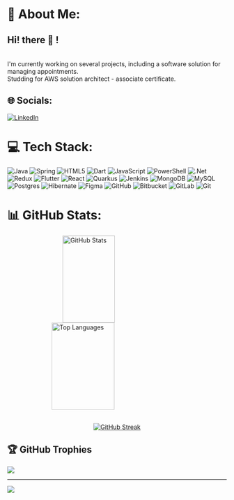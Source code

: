 # 💫 About Me:
## Hi! there 👋 !
<br>I'm currently working on several projects, including a software solution for managing appointments.<br>Studding for AWS solution architect - associate certificate.


## 🌐 Socials:
[![LinkedIn](https://img.shields.io/badge/LinkedIn-%230077B5.svg?logo=linkedin&logoColor=white)](https://linkedin.com/in/hristijan-chochevski) 

# 💻 Tech Stack:
![Java](https://img.shields.io/badge/java-%23ED8B00.svg?style=for-the-badge&logo=openjdk&logoColor=white) ![Spring](https://img.shields.io/badge/spring-%236DB33F.svg?style=for-the-badge&logo=spring&logoColor=white) ![HTML5](https://img.shields.io/badge/html5-%23E34F26.svg?style=for-the-badge&logo=html5&logoColor=white) ![Dart](https://img.shields.io/badge/dart-%230175C2.svg?style=for-the-badge&logo=dart&logoColor=white) ![JavaScript](https://img.shields.io/badge/javascript-%23323330.svg?style=for-the-badge&logo=javascript&logoColor=%23F7DF1E) ![PowerShell](https://img.shields.io/badge/PowerShell-%235391FE.svg?style=for-the-badge&logo=powershell&logoColor=white) ![.Net](https://img.shields.io/badge/.NET-5C2D91?style=for-the-badge&logo=.net&logoColor=white) ![Redux](https://img.shields.io/badge/redux-%23593d88.svg?style=for-the-badge&logo=redux&logoColor=white) ![Flutter](https://img.shields.io/badge/Flutter-%2302569B.svg?style=for-the-badge&logo=Flutter&logoColor=white) ![React](https://img.shields.io/badge/react-%2320232a.svg?style=for-the-badge&logo=react&logoColor=%2361DAFB) ![Quarkus](https://img.shields.io/badge/quarkus-%234794EB.svg?style=for-the-badge&logo=quarkus&logoColor=white) ![Jenkins](https://img.shields.io/badge/jenkins-%232C5263.svg?style=for-the-badge&logo=jenkins&logoColor=white) ![MongoDB](https://img.shields.io/badge/MongoDB-%234ea94b.svg?style=for-the-badge&logo=mongodb&logoColor=white) ![MySQL](https://img.shields.io/badge/mysql-4479A1.svg?style=for-the-badge&logo=mysql&logoColor=white) ![Postgres](https://img.shields.io/badge/postgres-%23316192.svg?style=for-the-badge&logo=postgresql&logoColor=white) ![Hibernate](https://img.shields.io/badge/Hibernate-59666C?style=for-the-badge&logo=Hibernate&logoColor=white) ![Figma](https://img.shields.io/badge/figma-%23F24E1E.svg?style=for-the-badge&logo=figma&logoColor=white) ![GitHub](https://img.shields.io/badge/github-%23121011.svg?style=for-the-badge&logo=github&logoColor=white) ![Bitbucket](https://img.shields.io/badge/bitbucket-%230047B3.svg?style=for-the-badge&logo=bitbucket&logoColor=white) ![GitLab](https://img.shields.io/badge/gitlab-%23181717.svg?style=for-the-badge&logo=gitlab&logoColor=white) ![Git](https://img.shields.io/badge/git-%23F05033.svg?style=for-the-badge&logo=git&logoColor=white)
# 📊 GitHub Stats:
<div align="begin">
  <div style="display: flex; justify-content: center; flex-wrap: wrap;">
    <img src="https://github-readme-stats.vercel.app/api?username=HristijanCH&theme=dark&hide_border=false&include_all_commits=false&count_private=true" alt="GitHub Stats" style="width: 48%; height: 200px; max-width: 350px; min-width: 250px;" />
    <img src="https://github-readme-stats.vercel.app/api/top-langs/?username=HristijanCH&theme=dark&hide_border=false&include_all_commits=true&count_private=true&layout=compact" alt="Top Languages" style="width: 48%; height: 200px; max-width: 400px; min-width: 300px;" />
  </div>
  <br />
  <div align="center">
    
 [![GitHub Streak](https://github-readme-streak-stats.herokuapp.com?user=HristijanCH&theme=dark)](https://git.io/streak-stats)
 
  </div>
</div>

## 🏆 GitHub Trophies
![](https://github-profile-trophy.vercel.app/?username=HristijanCH&theme=radical&no-frame=false&no-bg=true&margin-w=4)

---
[![](https://visitcount.itsvg.in/api?id=HristijanCH&icon=0&color=0)](https://visitcount.itsvg.in)

<!-- Proudly created with GPRM ( https://gprm.itsvg.in ) -->
